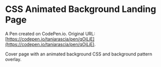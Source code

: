 # CSS Animated Background Landing Page

A Pen created on CodePen.io. Original URL: [https://codepen.io/taniarascia/pen/qOjLjE](https://codepen.io/taniarascia/pen/qOjLjE).

Cover page with an animated background CSS and background pattern overlay.